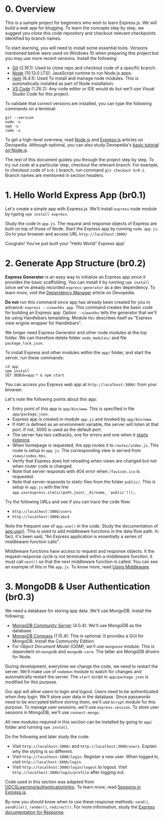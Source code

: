 # 0. Overview

This is a sample project for beginners who wish to learn Express.js. We will build a web app for blogging. To learn the concepts step by step, we suggest you clone this code repository and checkout relevant checkpoints identified by branch names.

To start learning, you will need to install some essential tools. Versions mentioned below were used on Windows 10 when preparing this project but you may use more recent versions. Install the following:
* [Git](https://git-scm.com/download) (2.19.1): Used to clone repo and checkout code of a specific branch.
* [Node](https://nodejs.org/) (10.13.0 LTS): JavaScript runtime to run Node.js apps.
* [npm](https://www.npmjs.com/get-npm) (6.4.1): Used To install and manage node modules. This is automatically installed as part of Node installation.
* [VS Code](https://code.visualstudio.com/) (1.28.2): Any code editor or IDE would do but we'll use Visual Studio Code for this project. 

To validate that correct versions are installed, you can type the following commands on a terminal:
```
git --version
node -v
npm -v
code -v
```

To get a high-level overview, read [Node.js](https://devopedia.org/node-js) and [Express.js](https://devopedia.org/express-js) articles on Devopedia. Although optional, you can also study Devopedia's [basic tutorial on Node.js](https://github.com/DevopediaOrg/nodejs-basic).

The rest of this document guides you through the project step by step. To try out code at a particular step, checkout the relevant branch. For example, to checkout code of `br0.1` branch, run command `git checkout br0.1`. Branch names are mentioned in section headers.


# 1. Hello World Express App (br0.1)

Let's create a simple app with Express.js. We'll install `express` node module by typing `npm install express`.

Study the code in `app.js`. The request and response objects of Express are built on top of those of Node. Start the Express app by running `node app.js`. Go to your browser and access URL `http://localhost:3000/`

Congrats! You've just built your "Hello World" Express app!


# 2. Generate App Structure (br0.2)

**Express Generator** is an easy way to initialize an Express app since it provides the basic scaffolding. You can install it by running `npm install` since we've already recorded `express-generator` as a dev dependency. To learn more, visit the [Dependency Manager](https://devopedia.org/dependency-manager) article on Devopedia.

**Do not** run this command since app has already been created for you in advance: `express --view=hbs app`. This command creates the basic code for building an Express app. Option `--view=hbs` tells the generator that we'll be using Handlebars templating. Module `hbs` describes itself as "Express view engine wrapper for Handlebars".

We longer need Express Generator and other node modules at the top folder. We can therefore delete folder `node_modules/` and file `package_lock.json`.

To install Express and other modules within the `app/` folder, and start the server, run these commands:
```
cd app
npm install
SET DEBUG=app:* & npm start
```

You can access you Express web app at `http://localhost:3000/` from your browser.

Let's note the following points about this app:
* Entry point of this app is `app/bin/www`. This is specified in file `app/package.json`.
* Express app is created in module `app.js` and invoked by `app/bin/www`.
* If `PORT` is defined as an environment variable, the server will listen at that port. If not, 3000 is used as the default port.
* The server has two callbacks, one for errors and one when it [starts listening](https://nodejs.org/api/net.html#net_server_listen).
* When homepage is requested, the app routes it to `routes/index.js`. This route is setup in `app.js`. The corresponding view is served from `views/index.hbs`.
* Verify that Express does hot reloading when views are changed but not when router code is changed.
* Note that server responds with 404 error when `/favicon.ico` is requested.
* Note that server responds to static files from the folder `public/`. This is setup in `app.js` with the line `app.use(express.static(path.join(__dirname, 'public')));`.

Try the following URLs and see if you can trace the code flow:
* `http://localhost:3000/users`
* `http://localhost:3000/abcd`

Note the frequent use of `app.use()` in the code. Study the documentation of [app.use()](https://expressjs.com/en/4x/api.html#app.use). This is used to add middleware functions in the data flow path. In fact, it's been said, "An Express application is essentially a series of middleware function calls".

Middleware functions have access to request and response objects. It the request-response cycle is not terminated within a middleware function, it must call `next()` so that the next middleware function is called. You can see an example of this in file `app.js`. To know more, read [Using Middleware](http://expressjs.com/en/guide/using-middleware.html).


# 3. MongoDB & User Authentication (br0.3)

We need a database for storing app data. We'll use MongoDB. Install the following:
* [MongoDB Community Server](https://www.mongodb.com/download-center/community) (4.0.4): We'll use MongoDB as the database.
* [MongoDB Compass](https://www.mongodb.com/download-center/compass) (1.15.4): This is optional. It provides a GUI for MongoDB. Install the Community Edition.
* For _Object Document Model (ODM)_, we'll use `mongoose` module. This is dependent on `mongodb` and `mongodb-core`. The latter are MongoDB drivers for Node.

During development, everytime we change the code, we need to restart the server. We'll make use of `nodemon` module to watch for changes and automatically restart the server. The `start` script in `app/package.json` is modified for this purpose.

Our app will allow users to login and logout. Users need to be authenticated when they login. We'll store user data in the database. Since passwords need to be encrypted before storing them, we'll use `bcrypt` module for this purpose. To manage user sessions, we'll use `express-session`. To store user sessions in MongoDB, we'll use `connect-mongo`.

All new modules required in this section can be installed by going to `app/` folder and running `npm install`.

Do the following and later study the code:
* Visit `http://localhost:3000/` and `http://localhost:3000/users`. Explain why the styling is so different.
* Visit `http://localhost:3000/login`. Register a new user. When logged in, visit `http://localhost:3000/login`.
* Visit `http://localhost:3000/login/logout` to logout. Visit `http://localhost:3000/login/profile` after logging out.

Code used in this section was adapted from [DDCSLearning/authenticationIntro](https://github.com/DDCSLearning/authenticationIntro). To learn more, read [Sessions in Express.js](http://expressjs-book.com/index.html%3Fp=128.html).

By now you should know when to use these response methods: `send()`, `sendFile()`, `render()`, `redirect()`. For more information, study the [Express documentation for Response](https://expressjs.com/en/4x/api.html#res).
